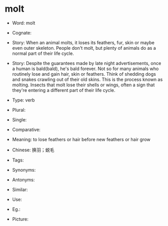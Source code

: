 # molt

- Word: molt
- Cognate: 
- Story: When an animal molts, it loses its feathers, fur, skin or maybe even outer skeleton. People don't molt, but plenty of animals do as a normal part of their life cycle.
- Story: Despite the guarantees made by late night advertisements, once a human is bald(bald), he's bald forever. Not so for many animals who routinely lose and gain hair, skin or feathers. Think of shedding dogs and snakes crawling out of their old skins. This is the process known as molting. Insects that molt lose their shells or wings, often a sign that they're entering a different part of their life cycle.

- Type: verb
- Plural: 
- Single: 
- Comparative: 
- Meaning: to lose feathers or hair before new feathers or hair grow
- Chinese: 换羽；蜕毛
- Tags: 
- Synonyms: 
- Antonyms: 
- Similar: 
- Use: 
- Eg.: 
- Picture: 

